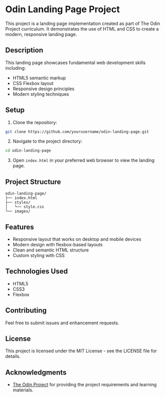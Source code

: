 # Odin Landing Page Project

This project is a landing page implementation created as part of The Odin Project curriculum. It demonstrates the use of HTML and CSS to create a modern, responsive landing page.

## Description

This landing page showcases fundamental web development skills including:
- HTML5 semantic markup
- CSS Flexbox layout
- Responsive design principles
- Modern styling techniques

## Setup

1. Clone the repository:
```bash
git clone https://github.com/yourusername/odin-landing-page.git
```

2. Navigate to the project directory:
```bash
cd odin-landing-page
```

3. Open `index.html` in your preferred web browser to view the landing page.

## Project Structure

```
odin-landing-page/
├── index.html
├── styles/
│   └── style.css
└── images/
```

## Features

- Responsive layout that works on desktop and mobile devices
- Modern design with flexbox-based layouts
- Clean and semantic HTML structure
- Custom styling with CSS

## Technologies Used

- HTML5
- CSS3
- Flexbox

## Contributing

Feel free to submit issues and enhancement requests.

## License

This project is licensed under the MIT License - see the LICENSE file for details.

## Acknowledgments

- [The Odin Project](https://www.theodinproject.com) for providing the project requirements and learning materials.
